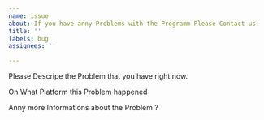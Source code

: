 ```yaml
---
name: issue
about: If you have anny Problems with the Programm Please Contact us
title: ''
labels: bug
assignees: ''

---
```


Please Descripe the Problem that you have right now.

On What Platform this Problem happened

Anny more Informations about the Problem ?
